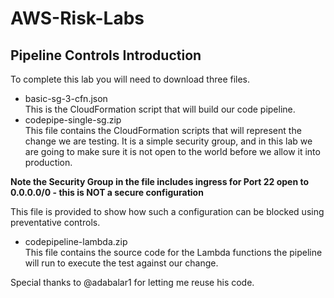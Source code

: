 # AWS-Risk-Labs
## Pipeline Controls Introduction

To complete this lab you will need to download three files.
- basic-sg-3-cfn.json  
This is the CloudFormation script that will build our code pipeline.
- codepipe-single-sg.zip  
This file contains the CloudFormation scripts that will represent the change we are testing. It is a simple security group, and in this lab we are going to make sure it is not open to the world before we allow it into production.  

**Note the Security Group in the file includes ingress for Port 22 open to 0.0.0.0/0 - this is NOT a secure configuration**

This file is provided to show how such a configuration can be blocked using preventative controls.

- codepipeline-lambda.zip  
This file contains the source code for the Lambda functions the pipeline will run to execute the test against our change.

Special thanks to @adabalar1 for letting me reuse his code.
